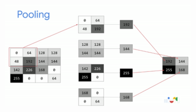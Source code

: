 ![FileModes](slideImages/image25.png)<!-- .element: style="border:0; width:900px; margin-left:50px" -->